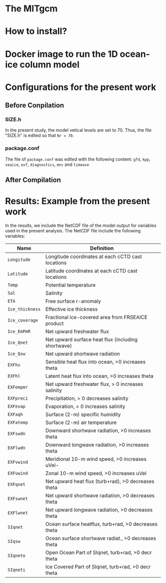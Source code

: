 <h1> The MITgcm</h1>

<h1>How to install?</h1>
<h1>Docker image to run the 1D ocean-ice column model</h1>
<h1>Configurations for the present work</h1>
<h2>Before Conpilation</h2>

### SIZE.h

In the present study, the model vetical levels are set to 70. Thus, the file "SIZE.h" is edited so that `Nr = 70`.

### package.conf

The file of `package.conf` was edited with the following content: `gfd`, `kpp`, `seaice`, `exf`, `diagnostics`, `mnc` and `timeave`

<h2>After Compilation</h2>
<h1>Results: Example from the present work</h1>

In the results, we include the NetCDF file of the model output for variables used in the present analysis. The NetCDF file include the following variables:

| Name            | Definition                                           |
| --------------- | ---------------------------------------------------- |
| `Longitude`     | Longitude coordinates at each cCTD cast locations    |
| `Latitude`      | Latitude coordinates at each cCTD cast locations     |
| `Temp`          | Potential temperature                                |
| `Sal`           | Salinity                                             |
| `ETA`           | Free surface r-anomaly                               |
| `Ice_thickness` | Effective ice thickness                              |
| `Ice_coverage`  | Fractional ice-covered area from FRSEAICE product    |
| `Ice_EmPmR`     | Net upward freshwater flux                           |
| `Ice_Qnet`      | Net upward surface heat flux (including shortwave)   |
| `Ice_Qsw`       | Net upward shortwave radiation                       |
| `EXFhs`         | Sensible heat flux into ocean, >0 increases theta    |
| `EXFhl`         | Latent heat flux into ocean, >0 increases theta      |
| `EXFempmr`      | Net upward freshwater flux, > 0 increases salinity   |
| `EXFpreci`      | Precipitation, > 0 decreases salinity                |
| `EXFevap`       | Evaporation, > 0 increases salinity                  |
| `EXFaqh`        | Surface (2-m) specific humidity                      |
| `EXFatemp`      | Surface (2-m) air temperature                        |
| `EXFswdn`       | Downward shortwave radiation, >0 increases theta     |
| `EXFlwdn`       | Downward longwave radiation, >0 increases theta      |
| `EXFvwind`      | Meridional 10-m wind speed, >0 increases uVel-       |
| `EXFuwind`      | Zonal 10-m wind speed, >0 increases uVel             |
| `EXFqnet`       | Net upward heat flux (turb+rad), >0 decreases theta  |
| `EXFswnet`      | Net upward shortwave radiation, >0 decreases theta   |
| `EXFlwnet`      | Net upward longwave radiation, >0 decreases theta    |
| `SIqnet`        | Ocean surface heatflux, turb+rad, >0 decreases theta |
| `SIqsw`         | Ocean surface shortwave radiat., >0 decreases theta  |
| `SIqneto`       | Open Ocean Part of SIqnet, turb+rad, >0 decr theta   |
| `SIqneti`       | Ice Covered Part of SIqnet, turb+rad, >0 decr theta  |
